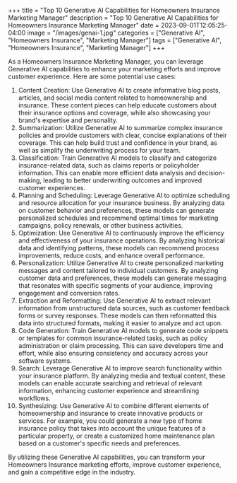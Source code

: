 +++
title = "Top 10 Generative AI Capabilities for Homeowners Insurance Marketing Manager"
description = "Top 10 Generative AI Capabilities for Homeowners Insurance Marketing Manager"
date = 2023-09-01T12:05:25-04:00
image = "/images/genai-1.jpg"
categories = ["Generative AI", "Homeowners Insurance", "Marketing Manager"]
tags = ["Generative AI", "Homeowners Insurance", "Marketing Manager"]
+++

As a Homeowners Insurance Marketing Manager, you can leverage Generative AI capabilities to enhance your marketing efforts and improve customer experience. Here are some potential use cases:

1. Content Creation: Use Generative AI to create informative blog posts, articles, and social media content related to homeownership and insurance. These content pieces can help educate customers about their insurance options and coverage, while also showcasing your brand's expertise and personality.
2. Summarization: Utilize Generative AI to summarize complex insurance policies and provide customers with clear, concise explanations of their coverage. This can help build trust and confidence in your brand, as well as simplify the underwriting process for your team.
3. Classification: Train Generative AI models to classify and categorize insurance-related data, such as claims reports or policyholder information. This can enable more efficient data analysis and decision-making, leading to better underwriting outcomes and improved customer experiences.
4. Planning and Scheduling: Leverage Generative AI to optimize scheduling and resource allocation for your insurance business. By analyzing data on customer behavior and preferences, these models can generate personalized schedules and recommend optimal times for marketing campaigns, policy renewals, or other business activities.
5. Optimization: Use Generative AI to continuously improve the efficiency and effectiveness of your insurance operations. By analyzing historical data and identifying patterns, these models can recommend process improvements, reduce costs, and enhance overall performance.
6. Personalization: Utilize Generative AI to create personalized marketing messages and content tailored to individual customers. By analyzing customer data and preferences, these models can generate messaging that resonates with specific segments of your audience, improving engagement and conversion rates.
7. Extraction and Reformatting: Use Generative AI to extract relevant information from unstructured data sources, such as customer feedback forms or survey responses. These models can then reformatted this data into structured formats, making it easier to analyze and act upon.
8. Code Generation: Train Generative AI models to generate code snippets or templates for common insurance-related tasks, such as policy administration or claim processing. This can save developers time and effort, while also ensuring consistency and accuracy across your software systems.
9. Search: Leverage Generative AI to improve search functionality within your insurance platform. By analyzing media and textual content, these models can enable accurate searching and retrieval of relevant information, enhancing customer experience and streamlining workflows.
10. Synthesizing: Use Generative AI to combine different elements of homeownership and insurance to create innovative products or services. For example, you could generate a new type of home insurance policy that takes into account the unique features of a particular property, or create a customized home maintenance plan based on a customer's specific needs and preferences.

By utilizing these Generative AI capabilities, you can transform your Homeowners Insurance marketing efforts, improve customer experience, and gain a competitive edge in the industry.
